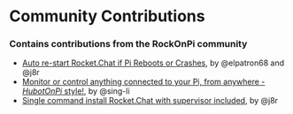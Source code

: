 # Community Contributions

###  Contains contributions from the RockOnPi community

* [Auto re-start Rocket.Chat if Pi Reboots or Crashes](https://github.com/RocketChat/Rocket.Chat.RaspberryPi/tree/master/CONTRIB/restart_after_reboot_with_supervisor),  by @elpatron68 and @j8r
* [Monitor or control anything connected to your Pi, from anywhere - *HubotOnPi* style!](https://github.com/RocketChat/Rocket.Chat.RaspberryPi/tree/master/CONTRIB/monitor_and_control_anything_anywhere_with_hubot),  by @sing-li
* [Single command install Rocket.Chat with supervisor included](https://github.com/RocketChat/Rocket.Chat.RaspberryPi/tree/master/CONTRIB/auto_install_with_supervisor_built_in),  by @j8r
